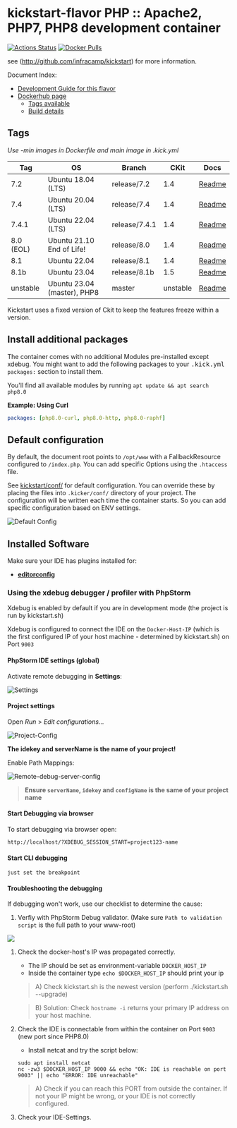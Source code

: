 
# kickstart-flavor PHP :: Apache2, PHP7, PHP8 development container

[![Actions Status](https://github.com/nfra-project/kickstart-flavor-php/workflows/test/badge.svg)](https://github.com/nfra-project/kickstart-flavor-php/actions)
[![Docker Pulls](https://img.shields.io/docker/pulls/nfra/kickstart-flavor-php.svg)](https://github.com/nfra-project/kickstart-flavor-php)

see (http://github.com/infracamp/kickstart) for more information.

Document Index:

- [Development Guide for this flavor](DEVELOPMENT.md)
- [Dockerhub page](https://hub.docker.com/r/nfra/kickstart-flavor-php/)
    - [Tags available](https://hub.docker.com/r/nfra/kickstart-flavor-php/tags/)
    - [Build details](https://hub.docker.com/r/nfra/kickstart-flavor-php/builds/)



## Tags

*Use -min images in Dockerfile and main image in .kick.yml*

| Tag       | OS                          | Branch        | CKit     | Docs                                                                         |
|-----------|-----------------------------|---------------|----------|------------------------------------------------------------------------------|
| 7.2       | Ubuntu 18.04 (LTS)          | release/7.2   | 1.4      | [Readme](https://github.com/nfra-project/kickstart-flavor-php/release/7.2)   |
| 7.4       | Ubuntu 20.04 (LTS)          | release/7.4   | 1.4      | [Readme](https://github.com/nfra-project/kickstart-flavor-php/release/7.4)   |
| 7.4.1     | Ubuntu 22.04 (LTS)          | release/7.4.1 | 1.4      | [Readme](https://github.com/nfra-project/kickstart-flavor-php/release/7.4.1) |
| 8.0 (EOL) | Ubuntu 21.10 End of Life!   | release/8.0   | 1.4      | [Readme](https://github.com/nfra-project/kickstart-flavor-php/release/8.0)   |
| 8.1       | Ubuntu 22.04                | release/8.1   | 1.4      | [Readme](https://github.com/nfra-project/kickstart-flavor-php/release/8.1)   |
| 8.1b      | Ubuntu 23.04                | release/8.1b  | 1.5      | [Readme](https://github.com/nfra-project/kickstart-flavor-php/release/8.1b)  |
| unstable  | Ubuntu 23.04 (master), PHP8 | master        | unstable | [Readme](https://github.com/nfra-project/kickstart-flavor-php/)              |


Kickstart uses a fixed version of Ckit to keep the features freeze within
a version.

## Install additional packages

The container comes with no additional Modules pre-installed except xdebug. You might
want to add the following packages to your <kbd>.kick.yml</kbd> `packages:` section to install them.

You'll find all available modules by running `apt update && apt search php8.0`


**Example: Using Curl**
```yaml
packages: [php8.0-curl, php8.0-http, php8.0-raphf]
```




## Default configuration

By default, the document root points to `/opt/www` with a FallbackResource
configured to `/index.php`. You can add specific Options using the `.htaccess`
file.

See [kickstart/conf/](https://github.com/nfra-project/kickstart-flavor-php/tree/master/kickstart/conf/etc) for default configuration. You can
override these by placing the files into `.kicker/conf/` directory of your
project. The configuration will be written each time the container starts.
So you can add specific configuration based on ENV settings.

![Default Config](doc/default-config.png)

## Installed Software

Make sure your IDE has plugins installed for:

- **[editorconfig](https://editorconfig.org/#download)** 

### Using the xdebug debugger / profiler with PhpStorm

Xdebug is enabled by default if you are in development mode (the project is run by kickstart.sh)

Xdebug is configured to connect the IDE on the `Docker-Host-IP` (which is the first configured IP of your
host machine - determined by kickstart.sh) on Port `9003`

#### PhpStorm IDE settings (global) 

Activate remote debugging in **Settings**:

![Settings](doc/xdebug-config1.png)

#### Project settings

Open *Run* > *Edit configurations...*

![Project-Config](doc/xdebug-project-config1.png)

**The idekey and serverName is the name of your project!**

Enable Path Mappings:

![Remote-debug-server-config](doc/xdebug-server-config1.png)


> **Ensure `serverName`, `idekey` and `configName` is the same of your project name**


#### Start Debugging via browser

To start debugging via browser open:
```
http://localhost/?XDEBUG_SESSION_START=project123-name
```

#### Start CLI debugging

```
just set the breakpoint
```


#### Troubleshooting the debugging

If debugging won't work, use our checklist to determine the cause:

1) Verfiy with PhpStorm Debug validator. (Make sure `Path to validation script` is the
full path to your www-root)

![](doc/validate-xdebug-config.png)

1) Check the docker-host's IP was propagated correctly.
    - The IP should be set as environment-variable `DOCKER_HOST_IP`
    - Inside the container type `echo $DOCKER_HOST_IP` should print your ip
    
    > A) Check kickstart.sh is the newest version (perform ./kickstart.sh --upgrade)
    
    > B) Solution: Check `hostname -i` returns your primary IP address on your
    > host machine.
    
2) Check the IDE is connectable from within the container on Port `9003` (new port since PHP8.0)
    - Install netcat and try the script below:
    ```
    sudo apt install netcat
    nc -zw3 $DOCKER_HOST_IP 9000 && echo "OK: IDE is reachable on port 9003" || echo "ERROR: IDE unreachable"
    ```
    > A) Check if you can reach this PORT from outside the container. If not your IP might be wrong,
    > or your IDE is not correctly configured.    
    
3) Check your IDE-Settings.